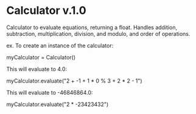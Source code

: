 # Calculator v.1.0

Calculator to evaluate equations, returning a float. Handles addition, subtraction, multiplication, division, and modulo, and order of operations.

ex.
To create an instance of the calculator:

myCalculator = Calculator()

This will evaluate to 4.0:

myCalculator.evaluate("2 + -1 + 1 * 0 % 3 + 2 * 2 - 1")

This will evaluate to -46846864.0:

myCalculator.evaluate("2 * -23423432")
